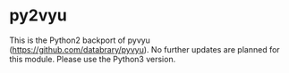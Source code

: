 # py2vyu

This is the Python2 backport of pyvyu (https://github.com/databrary/pyvyu). No further updates are planned for this module. Please use the Python3 version.
